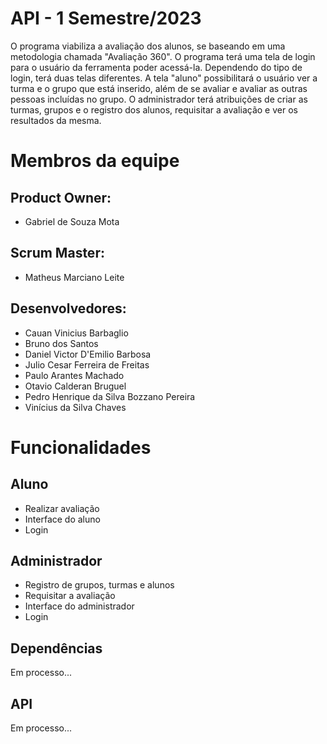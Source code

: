# API - 1 Semestre/2023

O programa viabiliza a avaliação dos alunos, se baseando em uma metodologia chamada "Avaliação 360". O programa terá uma tela de login para o usuário da ferramenta poder acessá-la. Dependendo do tipo de login, terá duas telas diferentes. A tela "aluno" possibilitará o usuário ver a turma e o grupo que está inserido, além de se avaliar e avaliar as outras pessoas incluídas no grupo. O administrador terá atribuições de criar as turmas, grupos e o registro dos alunos, requisitar a avaliação e ver os resultados da mesma.

# Membros da equipe

## Product Owner:

- Gabriel de Souza Mota

## Scrum Master:

- Matheus Marciano Leite

## Desenvolvedores:

- Cauan Vinicius Barbaglio
- Bruno dos Santos
- Daniel Victor D'Emilio Barbosa
- Julio Cesar Ferreira de Freitas
- Paulo Arantes Machado
- Otavio Calderan Bruguel
- Pedro Henrique da Silva Bozzano Pereira
- Vinícius da Silva Chaves

# Funcionalidades

## Aluno

- Realizar avaliação
- Interface do aluno
- Login

## Administrador

- Registro de grupos, turmas e alunos
- Requisitar a avaliação
- Interface do administrador
- Login

## Dependências

Em processo...

## API 

Em processo...
